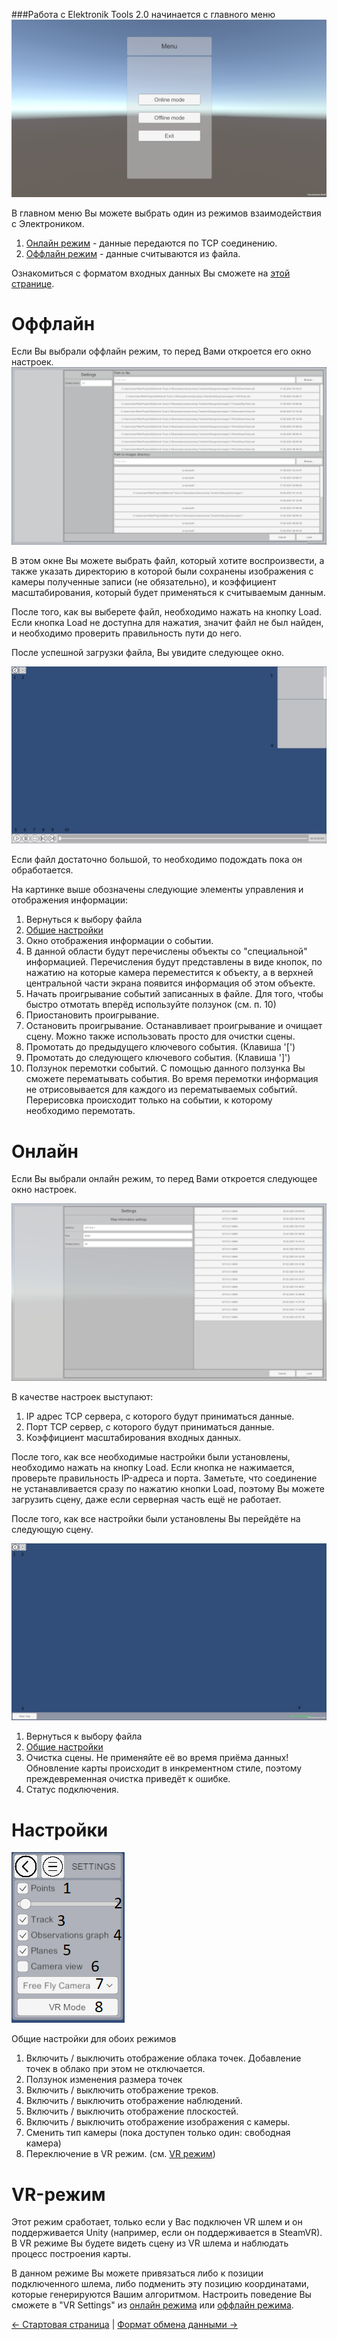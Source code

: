 ###Работа с Elektronik Tools 2.0 начинается с главного меню
![Главное меню](MainMenu.png)

В главном меню Вы можете выбрать один из режимов взаимодействия с Электроником.
1. [Онлайн режим](#Онлайн) - данные передаются по TCP соединению.
2. [Оффлайн режим](#Оффлайн) - данные считываются из файла.

Ознакомиться с форматом входных данных Вы сможете на 
[этой странице](https://github.com/dioram/Elektronik-Tools-2.0/wiki/Протокол-передачи-данных).

# Оффлайн

Если Вы выбрали оффлайн режим, то перед Вами откроется его окно настроек.
![Настройки оффлайн режима](OfflineMenu.png)

В этом окне Вы можете выбрать файл, который хотите воспроизвести, 
а также указать директорию в которой были сохранены изображения с камеры полученные записи (не обязательно), 
и коэффициент масштабирования, который будет применяться к считываемым данным.

После того, как вы выберете файл, необходимо нажать на кнопку Load. 
Если кнопка Load не доступна для нажатия, значит файл не был найден, и необходимо проверить правильность пути до него.

После успешной загрузки файла, Вы увидите следующее окно.

![Оффлайн режим](OfflineMode.png)

Если файл достаточно большой, то необходимо подождать пока он обработается.

На картинке выше обозначены следующие элементы управления и отображения информации:

1. Вернуться к выбору файла
2. [Общие настройки](#Настройки)
3. Окно отображения информации о событии.
4. В данной области будут перечислены объекты со "специальной" информацией. 
    Перечисления будут представлены в виде кнопок, по нажатию на которые камера переместится к объекту, 
    а в верхней центральной части экрана появится информация об этом объекте.
5. Начать проигрывание событий записанных в файле. Для того, чтобы быстро отмотать вперёд используйте ползунок (см. п. 10)
6. Приостановить проигрывание.
7. Остановить проигрывание. Останавливает проигрывание и очищает сцену. Можно также использовать просто для очистки сцены.
8. Промотать до предыдущего ключевого события. (Клавиша '[')
9. Промотать до следующего ключевого события. (Клавиша ']')
10. Ползунок перемотки событий. С помощью данного ползунка Вы сможете перематывать события. 
    Во время перемотки информация не отрисовывается для каждого из перематываемых событий. 
    Перерисовка происходит только на событии, к которому необходимо перемотать. 

# Онлайн

Если Вы выбрали онлайн режим, то перед Вами откроется следующее окно настроек.

![Настройки онлайн режима](OnlineMenu.png)

В качестве настроек выступают:

1. IP адрес TCP сервера, с которого будут приниматься данные.
2. Порт TCP сервер, с которого будут приниматься данные.
3. Коэффициент масштабирования входных данных.


После того, как все необходимые настройки были установлены, необходимо нажать на кнопку Load.
Если кнопка не нажимается, проверьте правильность IP-адреса и порта. Заметьте, что соединение 
не устанавливается сразу по нажатию кнопки Load, поэтому Вы можете загрузить сцену, даже если серверная часть ещё не работает.

После того, как все настройки были установлены Вы перейдёте на следующую сцену.

![Онлайн режим](OnlineMode.png)

1. Вернуться к выбору файла
2. [Общие настройки](#Настройки)
3. Очистка сцены. Не применяйте её во время приёма данных! 
   Обновление карты происходит в инкрементном стиле, поэтому преждевременная очистка приведёт к ошибке.
4. Статус подключения.

# Настройки

![Common settings](CommonSettings.png)

Общие настройки для обоих режимов

1. Включить / выключить отображение облака точек. Добавление точек в облако при этом не отключается.
2. Ползунок изменения размера точек
3. Включить / выключить отображение треков.
4. Включить / выключить отображение наблюдений.
5. Включить / выключить отображение плоскостей.
6. Включить / выключить отображение изображения с камеры.
7. Сменить тип камеры (пока доступен только один: свободная камера)
8. Переключение в VR режим. (см. [VR режим](#VR-режим))

# VR-режим

Этот режим сработает, только если у Вас подключен VR шлем и он поддерживается Unity 
(например, если он поддерживается в SteamVR). В VR режиме Вы будете видеть сцену из VR шлема и наблюдать процесс построения карты.

В данном режиме Вы можете привязаться либо к позиции подключенного шлема, либо подменить эту позицию координатами, 
которые генерируются Вашим алгоритмом. Настроить поведение Вы сможете в "VR Settings" из 
[онлайн режима](#Онлайн) или [оффлайн режима](#Оффлайн).

[<- Стартовая страница](Home-EN.md) | [Формат обмена данными ->](Data-RU.md)
